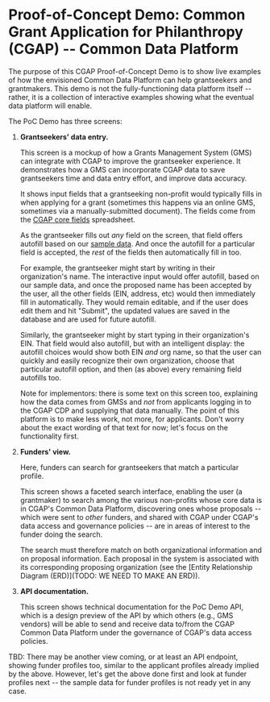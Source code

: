 # Proof-of-Concept Demo: Common Grant Application for Philanthropy (CGAP) -- Common Data Platform

The purpose of this CGAP Proof-of-Concept Demo is to show live
examples of how the envisioned Common Data Platform can help
grantseekers and grantmakers.  This demo is not the fully-functioning
data platform itself -- rather, it is a collection of interactive
examples showing what the eventual data platform will enable.

The PoC Demo has three screens:

1) **Grantseekers' data entry.**

   This screen is a mockup of how a Grants Management System (GMS) can
   integrate with CGAP to improve the grantseeker experience.  It
   demonstrates how a GMS can incorporate CGAP data to save
   grantseekers time and data entry effort, and improve data accuracy.

   It shows input fields that a grantseeking non-profit would
   typically fills in when applying for a grant (sometimes this
   happens via an online GMS, sometimes via a manually-submitted
   document).  The fields come from the [CGAP core
   fields](https://docs.google.com/spreadsheets/d/18bzxgnA7SFkQLTkUMUXJQeqx88g_SNGkCAXpgMpF4Ss/edit#gid=444784014)
   spreadsheet.

   As the grantseeker fills out *any* field on the screen, that field
   offers autofill based on our [sample
   data](https://docs.google.com/spreadsheets/d/1eiB-zdtp1mV_gcLvZoTag_uwjUdKluGeyPtELwBJE7Q/edit#gid=76958986).
   And once the autofill for a particular field is accepted, the
   *rest* of the fields then automatically fill in too.

   For example, the grantseeker might start by writing in their
   organization's name.  The interactive input would offer autofill,
   based on our sample data, and once the proposed name has been
   accepted by the user, all the other fields (EIN, address, etc)
   would then immediately fill in automatically.  They would remain
   editable, and if the user does edit them and hit "Submit", the
   updated values are saved in the database and are used for future
   autofill.

   Similarly, the grantseeker might by start typing in their
   organization's EIN.  That field would also autofill, but with an
   intelligent display: the autofill choices would show both EIN *and*
   org name, so that the user can quickly and easily recognize their
   own organization, choose that particular autofill option, and then
   (as above) every remaining field autofills too.

   Note for implementors: there is some text on this screen too,
   explaining how the data comes from GMSs and *not* from applicants
   logging in to the CGAP CDP and supplying that data manually.  The
   point of this platform is to make less work, not more, for
   applicants.  Don't worry about the exact wording of that text for
   now; let's focus on the functionality first.

2) **Funders' view.**

   Here, funders can search for grantseekers that match a particular
   profile.

   This screen shows a faceted search interface, enabling the user (a
   grantmaker) to search among the various non-profits whose core data
   is in CGAP's Common Data Platform, discovering ones whose proposals
   -- which were sent to *other* funders, and shared with CGAP under
   CGAP's data access and governance policies -- are in areas of
   interest to the funder doing the search.

   The search must therefore match on both organizational information
   and on proposal information.  Each proposal in the system is
   associated with its corresponding proposing organization (see the
   [Entity Relationship Diagram (ERD)](TODO: WE NEED TO MAKE AN ERD)).

3) **API documentation.** 

   This screen shows technical documentation for the PoC Demo API,
   which is a design preview of the API by which others (e.g., GMS
   vendors) will be able to send and receive data to/from the CGAP
   Common Data Platform under the governance of CGAP's data access
   policies.

TBD: There may be another view coming, or at least an API endpoint,
showing funder profiles too, similar to the applicant profiles already
implied by the above.  However, let's get the above done first and
look at funder profiles next -- the sample data for funder profiles is
not ready yet in any case.
